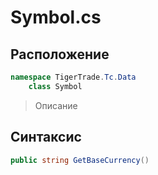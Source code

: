 
# Symbol.cs
## Расположение
```csharp
namespace TigerTrade.Tc.Data  
    class Symbol
```

> Описание

## Синтаксис
```csharp
public string GetBaseCurrency()
```
